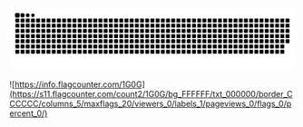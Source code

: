 <picture>
  <source media="(prefers-color-scheme: dark)" srcset="https://raw.githubusercontent.com/jaddek/jaddek/output/github-contribution-grid-snake-dark.svg">
  <source media="(prefers-color-scheme: light)" srcset="https://raw.githubusercontent.com/jaddek/jaddek/output/github-contribution-grid-snake.svg">
  <img alt="Anton's github activity graph" src="https://raw.githubusercontent.com/platane/platane/output/github-contribution-grid-snake.svg">
</picture>

![https://info.flagcounter.com/1G0G](https://s11.flagcounter.com/count2/1G0G/bg_FFFFFF/txt_000000/border_CCCCCC/columns_5/maxflags_20/viewers_0/labels_1/pageviews_0/flags_0/percent_0/)
